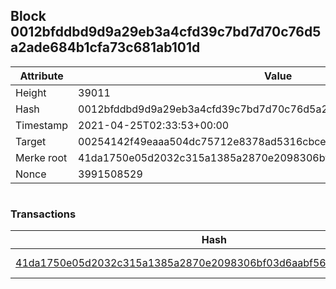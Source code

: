 ## Block 0012bfddbd9d9a29eb3a4cfd39c7bd7d70c76d5a2ade684b1cfa73c681ab101d

Attribute | Value
--- | ---
Height | 39011
Hash | 0012bfddbd9d9a29eb3a4cfd39c7bd7d70c76d5a2ade684b1cfa73c681ab101d
Timestamp | 2021-04-25T02:33:53+00:00
Target | 00254142f49eaaa504dc75712e8378ad5316cbcead634704b3734b6271167cc4
Merke root | 41da1750e05d2032c315a1385a2870e2098306bf03d6aabf56ebb840691dca6e
Nonce | 3991508529

```

```

### Transactions

Hash | Amount
--- | ---
[41da1750e05d2032c315a1385a2870e2098306bf03d6aabf56ebb840691dca6e](41da1750e05d2032c315a1385a2870e2098306bf03d6aabf56ebb840691dca6e.md) | 10.00000000 SKEPTI 
